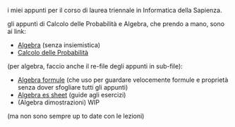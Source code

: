i miei appunti per il corso di laurea triennale in Informatica della Sapienza.

gli appunti di Calcolo delle Probabilità e Algebra, che prendo a mano, sono ai link:
- [Algebra](https://drive.google.com/file/d/1KuGslbgLNU1U9rboeNKxsBptnqXS95rY/view?usp=sharing) (senza insiemistica)
- [Calcolo delle Probabilità](https://drive.google.com/file/d/1z5yY9wkeVek5W3LhSf8P8mh2xpbsMRAs/view?usp=sharing)

(per algebra, faccio anche il re-file degli appunti in sub-file):
- [Algebra formule](https://drive.google.com/file/d/1kSHqjzirNeuWVRACjaXAZzN51CBvSmSw/view?usp=sharing) (che uso per guardare velocemente formule e proprietà senza dover sfogliare tutti gli appunti)
- [Algebra es sheet](https://drive.google.com/file/d/10bc4-VZ2bqGsYHfavKYtBK0ApbsDXviP/view?usp=sharing) (guide agli esercizi)
- (Algebra dimostrazioni) WIP
 
(ma non sono sempre up to date con le lezioni)
